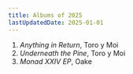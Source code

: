 ```yaml
---
title: Albums of 2025
lastUpdatedDate: 2025-01-01
---
```


1. *Anything in Return*, Toro y Moi
2. *Underneath the Pine*, Toro y Moi
3. *Monad XXIV EP*, Oake
